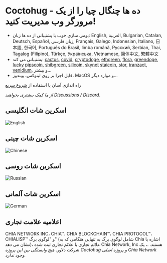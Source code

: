 # Coctohug - ده ها چنگال چیا را از یک مرورگر وب مدیریت کنید!
- بومی سازی خوب با پشتیبانی از ده ها زبان: English, العربية, Bulgarian, Catalan, Deutsch, Español, زبان فارسی, Français, Galego, Indonesian, Italiano, 日本語, 한국어, Português do Brasil, limba română, Русский, Serbian, Thai, Tagalog (Filipino), Türkçe, Українська, Vietnamese, 简体中文, 繁體中文
- پشتیبانی می کند: [cactus](https://github.com/raingggg/coctohug-cactus), [covid](https://github.com/raingggg/coctohug-covid), [cryptodoge](https://github.com/raingggg/coctohug-cryptodoge), [ethgreen](https://github.com/raingggg/coctohug-ethgreen), [flora](https://github.com/raingggg/coctohug-flora), [greendoge](https://github.com/raingggg/coctohug-greendoge), [lucky](https://github.com/raingggg/coctohug-lucky) [pipscoin](https://github.com/raingggg/coctohug-pipscoin), [shibgreen](https://github.com/raingggg/coctohug-shibgreen), [silicoin](https://github.com/raingggg/coctohug-silicoin), [skynet](https://github.com/raingggg/coctohug-skynet) [staicoin](https://github.com/raingggg/coctohug-staicoin), [stor](https://github.com/raingggg/coctohug-stor), [tranzact](https://github.com/raingggg/coctohug-tranzact), [venidium](https://github.com/raingggg/coctohug-venidium), و بیشتر...
- قابل اجرا بر روی لینوکس، ویندوز، MacOS و موارد دیگر...

راه اندازی آسان با استفاده از [شروع سریع](https://www.coctohug.xyz/)

*از ما کمک بیشتری بخواهید [Discussions](https://github.com/raingggg/coctohug/discussions) / [Discord](https://discord.com/channels/914698944435613716/914698944435613718)*.

## اسکرین شات انگلیسی
![English](https://raw.githubusercontent.com/raingggg/coctohug/main/images/coctohug-summary-en-min.png)

## اسکرین شات چینی
![Chinese](https://raw.githubusercontent.com/raingggg/coctohug/main/images/coctohug-summary-cn-min.png)

## اسکرین شات روسی
![Russian](https://raw.githubusercontent.com/raingggg/coctohug/main/images/coctohug-summary-russian-min.png)

## اسکرین شات آلمانی
![German](https://raw.githubusercontent.com/raingggg/coctohug/main/images/coctohug-summary-german-min.png)


## اعلامیه علامت تجاری
CHIA NETWORK INC، CHIA™، CHIA BLOCKCHAIN™، CHIA PROTOCOL™، CHIALISP™ و &#34;لوگوی برگ&#34; (شامل لوگوی برگ به تنهایی هنگامی که به Chia اشاره یا نشان می دهد)، علائم تجاری یا علائم تجاری ثبت شده Chia Network, Inc هستند. .، یک شرکت دلاور. *هیچ وابستگی بین این پروژه Coctohug و پروژه اصلی Chia Network وجود ندارد.*
